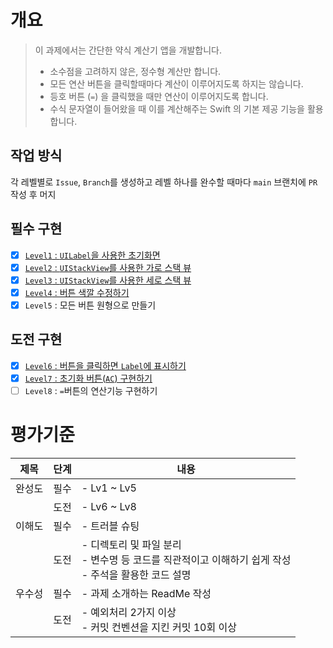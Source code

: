 # 개요
> 이 과제에서는 간단한 약식 계산기 앱을 개발합니다.
> 
> 
>    - 소수점을 고려하지 않은, 정수형 계산만 합니다.
>    - 모든 연산 버튼을 클릭할때마다 계산이 이루어지도록 하지는 않습니다.
>    - 등호 버튼 (`=`) 을 클릭했을 때만 연산이 이루어지도록 합니다.
>    - 수식 문자열이 들어왔을 때 이를 계산해주는 Swift 의 기본 제공 기능을 활용합니다.

## 작업 방식
각 레벨별로 `Issue`, `Branch`를 생성하고 레벨 하나를 완수할 때마다
`main` 브랜치에 `PR` 작성 후 머지

## 필수 구현
- [x] [`Level1` : `UILabel`을 사용한 초기화면](https://github.com/hamsik22/NBC_4W_Caculator/issues/1)
- [x] [`Level2` : `UIStackView`를 사용한 가로 스택 뷰](https://github.com/hamsik22/NBC_4W_Caculator/issues/2)
- [x] [`Level3` :  `UIStackView`를 사용한 세로 스택 뷰](https://github.com/hamsik22/NBC_4W_Caculator/issues/5)
- [x] [`Level4` : 버튼 색깔 수정하기](https://github.com/hamsik22/NBC_4W_Caculator/issues/7)
- [x] `Level5` : 모든 버튼 원형으로 만들기

## 도전 구현
- [x] [`Level6` : 버튼을 클릭하면 `Label`에 표시하기](https://github.com/hamsik22/NBC_4W_Caculator/pull/11)
- [x] [`Level7` : 초기화 버튼(`AC`) 구현하기](https://github.com/hamsik22/NBC_4W_Caculator/pull/11)
- [ ] `Level8` : `=`버튼의 연산기능 구현하기

# 평가기준

|제목|단계|내용|
|---|---|---|
|완성도|필수|- Lv1 ~ Lv5|
||도전|- Lv6 ~ Lv8|
|이해도|필수|- 트러블 슈팅|
||도전|- 디렉토리 및 파일 분리<br>- 변수명 등 코드를 직관적이고 이해하기 쉽게 작성<br>- 주석을 활용한 코드 설명|
|우수성|필수|- 과제 소개하는 ReadMe 작성|
||도전|- 예외처리 2가지 이상<br>- 커밋 컨벤션을 지킨 커밋 10회 이상|
